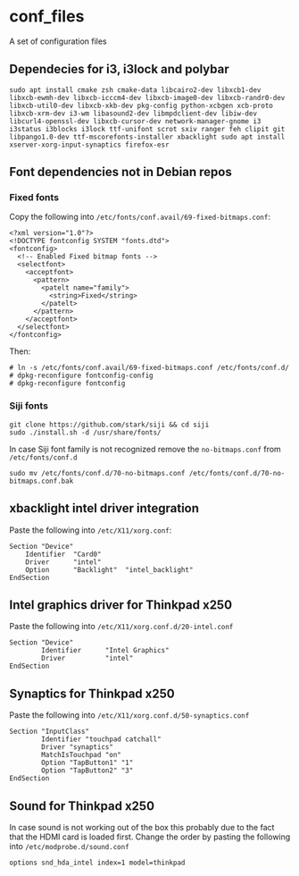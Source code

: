 # conf_files
A set of configuration files

## Dependecies for i3, i3lock and polybar
```
sudo apt install cmake zsh cmake-data libcairo2-dev libxcb1-dev libxcb-ewmh-dev libxcb-icccm4-dev libxcb-image0-dev libxcb-randr0-dev libxcb-util0-dev libxcb-xkb-dev pkg-config python-xcbgen xcb-proto libxcb-xrm-dev i3-wm libasound2-dev libmpdclient-dev libiw-dev libcurl4-openssl-dev libxcb-cursor-dev network-manager-gnome i3 i3status i3blocks i3lock ttf-unifont scrot sxiv ranger feh clipit git libpango1.0-dev ttf-mscorefonts-installer xbacklight sudo apt install xserver-xorg-input-synaptics firefox-esr
```
## Font dependencies not in Debian repos
### Fixed fonts
Copy the following into `/etc/fonts/conf.avail/69-fixed-bitmaps.conf`:
```
<?xml version="1.0"?>
<!DOCTYPE fontconfig SYSTEM "fonts.dtd">
<fontconfig>
  <!-- Enabled Fixed bitmap fonts -->
  <selectfont>
    <acceptfont>
      <pattern>
        <patelt name="family">
          <string>Fixed</string>
        </patelt>
      </pattern>
    </acceptfont>
  </selectfont>
</fontconfig>
```
Then:
```
# ln -s /etc/fonts/conf.avail/69-fixed-bitmaps.conf /etc/fonts/conf.d/
# dpkg-reconfigure fontconfig-config
# dpkg-reconfigure fontconfig
```
### Siji fonts
```
git clone https://github.com/stark/siji && cd siji
sudo ./install.sh -d /usr/share/fonts/
```
In case Siji font family is not recognized remove the `no-bitmaps.conf` from `/etc/fonts/conf.d`
```
sudo mv /etc/fonts/conf.d/70-no-bitmaps.conf /etc/fonts/conf.d/70-no-bitmaps.conf.bak
```
## xbacklight intel driver integration
Paste the following into `/etc/X11/xorg.conf`:
```
Section "Device"
    Identifier  "Card0"
    Driver      "intel"
    Option      "Backlight"  "intel_backlight"
EndSection
```
## Intel graphics driver for Thinkpad x250
Paste the following into `/etc/X11/xorg.conf.d/20-intel.conf`
```
Section "Device"
        Identifier      "Intel Graphics"
        Driver          "intel"
EndSection
```
## Synaptics for Thinkpad x250
Paste the following into `/etc/X11/xorg.conf.d/50-synaptics.conf`
```
Section "InputClass"
        Identifier "touchpad catchall"
        Driver "synaptics"
        MatchIsTouchpad "on"
        Option "TapButton1" "1"
        Option "TapButton2" "3"
EndSection
```
## Sound for Thinkpad x250
In case sound is not working out of the box this probably due to the fact that the HDMI card is loaded first. Change the order by pasting the following into `/etc/modprobe.d/sound.conf`
```
options snd_hda_intel index=1 model=thinkpad
```
